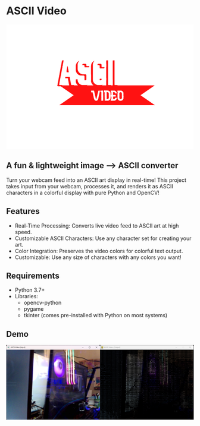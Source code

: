 # ASCII Video
![Thumbnail](https://github.com/22yeets22/ASCII-Video/blob/main/ASCII-Video.png?raw=true "Thumbnail")

## A fun & lightweight image --> ASCII converter
Turn your webcam feed into an ASCII art display in real-time! This project takes input from your webcam, processes it, and renders it as ASCII characters in a colorful display with pure Python and OpenCV!

## Features
- Real-Time Processing: Converts live video feed to ASCII art at high speed.
- Customizable ASCII Characters: Use any character set for creating your art.
- Color Integration: Preserves the video colors for colorful text output.
- Customizable: Use any size of characters with any colors you want!

## Requirements
- Python 3.7+
- Libraries:
    - opencv-python
    - pygame
    - tkinter (comes pre-installed with Python on most systems)

## Demo
![Demo](https://github.com/22yeets22/ASCII-Video/blob/main/demo.png?raw=true "Demo")
